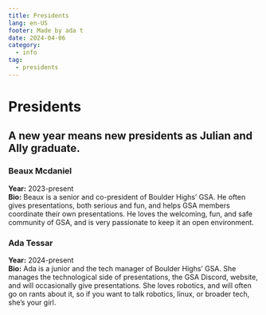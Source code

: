 ```yaml
---
title: Presidents
lang: en-US
footer: Made by ada t
date: 2024-04-06
category:
  - info
tag:
  - presidents
---
```


# Presidents

## A new year means new presidents as Julian and Ally graduate.

### Beaux Mcdaniel

**Year:** 2023-present  
**Bio:**
Beaux is a senior and co-president of Boulder Highs’ GSA. He often gives presentations, both serious and fun, and helps GSA members coordinate their own presentations. He loves the welcoming, fun, and safe community of GSA, and is very passionate to keep it an open environment.

### Ada Tessar

**Year:** 2024-present  
**Bio:**
Ada is a junior and the tech manager of Boulder Highs’ GSA. She manages the technological side of presentations, the GSA Discord, website, and will occasionally give presentations. She loves robotics, and will often go on rants about it, so if you want to talk robotics, linux, or broader tech, she’s your girl.

